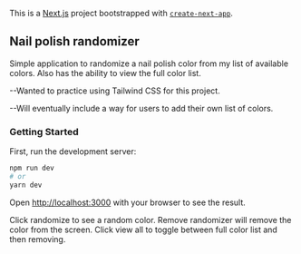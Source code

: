 This is a [Next.js](https://nextjs.org/) project bootstrapped with [`create-next-app`](https://github.com/vercel/next.js/tree/canary/packages/create-next-app).
## Nail polish randomizer

Simple application to randomize a nail polish color from my list of available colors.  Also has the ability to view the full color list.

--Wanted to practice using Tailwind CSS for this project.

--Will eventually include a way for users to add their own list of colors.

### Getting Started

First, run the development server:

```bash
npm run dev
# or
yarn dev
```

Open [http://localhost:3000](http://localhost:3000) with your browser to see the result.

Click randomize to see a random color.  Remove randomizer will remove the color from the screen.  Click view all to toggle between full color list and then removing.
